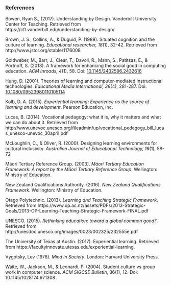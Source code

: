 <head>
    <link rel="stylesheet" href="main.css">
</head>
<body>
    <h3>References</h3>
    <p>Bowen, Ryan S., (2017). Understanding by Design. Vanderbilt University Center for Teaching. Retrieved from https://cft.vanderbilt.edu/understanding-by-design/.</p>
    <p>Brown, J. S., Collins, A., & Duguid, P. (1989). Situated cognition and the culture of learning. <em>Educational researcher, 18</em>(1), 32-42. Retrieved from http://www.jstor.org/stable/1176008</p>
    <p>Goldweber, M., Barr, J., Clear, T., Davoli, R., Mann, S., Patitsas, E., & Portnoff, S. (2013). A framework for enhancing the social good in computing education. <em>ACM Inroads, 4</em>(1), 58. Doi: <a href="https://facultyinnovate.utexas.edu/experiential-learning">10.1145/2432596.2432616</a></p>
    <p>Hung, D. (2001). Theories of learning and computer-mediated instructional technologies. <em>Educational Media International, 38</em>(4), 281-287. Doi: <a href="http://www.tandfonline.com/doi/abs/10.1080/09523980110105114">10.1080/09523980110105114</a></p>
    <p>Kolb, D. A. (2015). <em>Experiential learning: Experience as the source of learning and development</em>. Pearson Education, Inc.</p>
    <p>Lucas, B. (2014). Vocational pedagogy: what it is, why it matters and what we can do about it. Retrieved from http://www.unevoc.unesco.org/fileadmin/up/vocational_pedagogy_bill_lucas_unesco-unevoc_30april.pdf</p>
    <p>McLoughlin, C., & Oliver, R. (2000). Designing learning environments for cultural inclusivity. <em>Australian Journal of Educational Technology, 16</em>(1), 58-72</p>
    <p>Māori Tertiary Reference Group. (2003). <em>Māori Tertiary Education Framework: A report by the Māori Tertiary Reference Group</em>. Wellington: Ministry of Education.</p>
    <p>New Zealand Qualifications Authority. (2016). <em>New Zealand Qualifications Framework</em>. Wellington: Ministry of Education.</p>
    <p>Otago Polytechnic. (2013). <em>Learning and Teaching Strategic Framework</em>. Retrieved from https://www.op.ac.nz/assets/PDFs/2013-Strategic-Goals/2013-OP-Learning-Teaching-Strategic-Framework-FINAL.pdf</p>
    <p>UNESCO. (2015). <em>Rethinking education: toward a global common good?</em>. Retrieved from http://unesdoc.unesco.org/images/0023/002325/232555e.pdf</p>
    <p>The University of Texas at Austin. (2017). Experiential learning. Retrieved from https://facultyinnovate.utexas.edu/experiential-learning.</p>
    <p>Vygotsky, Lev (1978). <em>Mind in Society</em>. London: Harvard University Press.</p>
    <p>Waite, W., Jackson, M., & Leonardi, P. (2004). Student culture vs group work in computer science. <em>ACM SIGCSE Bulletin</em>, 36(1), 12. Doi: 10.1145/1028174.971308</p>